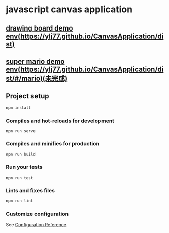# javascript canvas application

## [drawing board demo env(https://ylj77.github.io/CanvasApplication/dist)](https://ylj77.github.io/CanvasApplication/dist)
## [super mario demo env(https://ylj77.github.io/CanvasApplication/dist/#/mario)(未完成)](https://ylj77.github.io/CanvasApplication/dist/#/mario)

## Project setup
```
npm install
```

### Compiles and hot-reloads for development
```
npm run serve
```

### Compiles and minifies for production
```
npm run build
```

### Run your tests
```
npm run test
```

### Lints and fixes files
```
npm run lint
```

### Customize configuration
See [Configuration Reference](https://cli.vuejs.org/config/).
